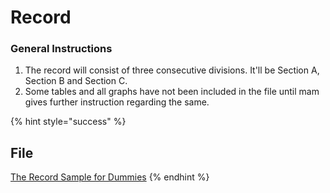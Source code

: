 # Record

### General Instructions

1. The record will consist of three consecutive divisions. It'll be Section A, Section B and Section C.
2. Some tables and all graphs have not been included in the file until mam gives further instruction regarding the same.

{% hint style="success" %}
## File
[The Record Sample for Dummies](https://drive.google.com/file/d/1fSh28_JbNH-6n2b5610zhJ297jNdrmb2)
{% endhint %}

